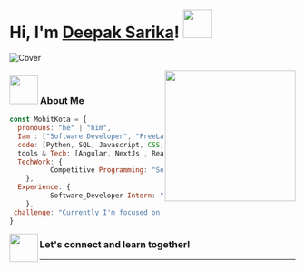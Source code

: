# Hi, I'm <a href='' target="_blank">Deepak Sarika</a>! <img src="Profile1/run.png" width="50">

![Cover](Profile1/coverImg.gif)

<img align='right' src="https://user-images.githubusercontent.com/74038190/229223156-0cbdaba9-3128-4d8e-8719-b6b4cf741b67.gif" width="230">
<!-- <img align='right' src="Profile2/python.gif" width="33">
<img align='right' src="Profile2/vs.gif" width="30">
<img align='right' src="Profile2/react.gif" width="30">
<img align='right' src="Profile2/django.png" width="30"> -->

### <img src="Profile1/cofi.png" width="50"> About Me

```javascript
const MohitKota = {
  pronouns: "he" | "him",
  Iam : ["Software Developer", "FreeLancer", "Competitive Programming"],
  code: [Python, SQL, Javascript, CSS, PHP, C/C++],
  tools & Tech: [Angular, NextJs , React JS, vscode, Node, PostgreSQL, MongoDB, ReactNative, Git, VueJS, Postman],
  TechWork: {
          Competitive Programming: "Solving Problems",
    },
  Experience: {
          Software_Developer Intern: "South Central Railways",
    },
 challenge: "Currently I'm focused on enhancing my tech skills in world of complex web applications"
}
```

<img align='left' src="Profile1/dance.gif" width="50">
<h3>Let's connect and learn together!</h3>
<hr>
